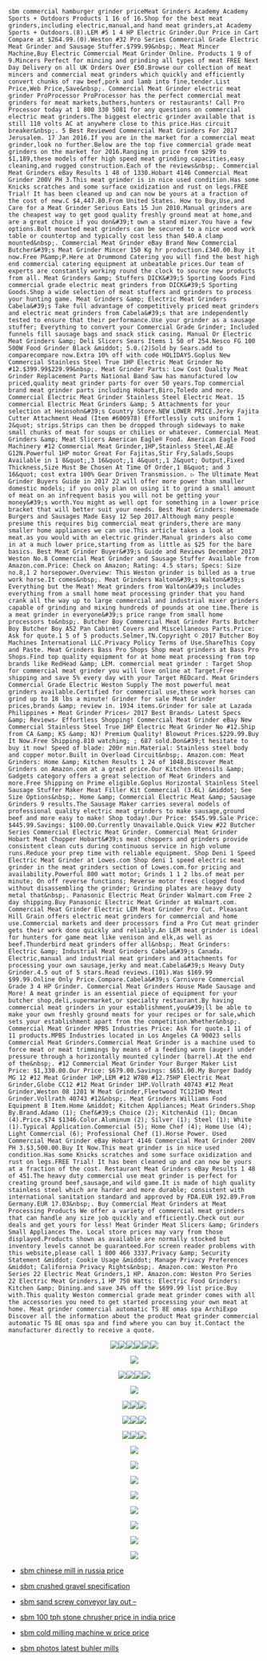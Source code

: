 
```
sbm commercial hamburger grinder priceMeat Grinders Academy Academy Sports + Outdoors Products 1 16 of 16.Shop for the best meat grinders,including electric,manual,and hand meat grinders,at Academy Sports + Outdoors.(8).LEM #5 1 4 HP Electric Grinder.Our Price in Cart Compare at $264.99.(0).Weston #32 Pro Series Commercial Grade Electric Meat Grinder and Sausage Stuffer.$799.99&nbsp;. Meat Mincer Machine,Buy Electric Commercial Meat Grinder Online. Products 1 9 of 9.Mincers Perfect for mincing and grinding all types of meat FREE Next Day Delivery on all UK Orders Over £50.Browse our collection of meat mincers and commercial meat grinders which quickly and efficiently convert chunks of raw beef,pork and lamb into fine,tender.List Price,Web Price,Save&nbsp;. Commercial Meat Grinder electric meat grinder ProProcessor ProProcessor has the perfect commercial meat grinders for meat markets,buthers,hunters or restaurants! Call Pro Processor today at 1 800 330 5081 for any questions on commercial electric meat grinders.The biggest electric grinder available that is still 110 volts AC at anywhere close to this price.Has circuit breaker&nbsp;. 5 Best Reviewed Commercial Meat Grinders For 2017 Jerusalem. 17 Jan 2016.If you are in the market for a commercial meat grinder,look no further.Below are the top five commercial grade meat grinders on the market for 2016.Ranging in price from $299 to $1,189,these models offer high speed meat grinding capacities,easy cleaning,and rugged construction.Each of the reviews&nbsp;. Commercial Meat Grinders eBay Results 1 48 of 1330.Hobart 4146 Commercial Meat Grinder 200V PH 3.This meat grinder is in nice used condition.Has some Knicks scratches and some surface oxidization and rust on legs.FREE Trial! It has been cleaned up and can now be yours at a fraction of the cost of new.C $4,447.80.From United States. How to Buy,Use,and Care for a Meat Grinder Serious Eats 15 Jun 2010.Manual grinders are the cheapest way to get good quality freshly ground meat at home,and are a great choice if you don&#39;t own a stand mixer.You have a few options.Bolt mounted meat grinders can be secured to a nice wood work table or countertop and typically cost less than $40.A clamp mounted&nbsp;. Commercial Meat Grinder eBay Brand New Commercial Butcher&#39;s Meat Grinder Mincer 150 Kg hr production.£340.00.Buy it now.Free P&amp;P.Here at Drummond Catering you will find the best high end commercial catering equipment at unbeatable prices.Our team of experts are constantly working round the clock to source new products from all. Meat Grinders &amp; Stuffers DICK&#39;S Sporting Goods Find commercial grade electric meat grinders from DICK&#39;S Sporting Goods.Shop a wide selection of meat stuffers and grinders to process your hunting game. Meat Grinders &amp; Electric Meat Grinders Cabela&#39;s Take full advantage of competitively priced meat grinders and electric meat grinders from Cabela&#39;s that are independently tested to ensure that their performance.Use your grinder as a sausage stuffer; Everything to convert your Commercial Grade Grinder; Included funnels fill sausage bags and snack stick casing. Manual Or Electric Meat Grinders &amp; Deli Slicers Sears Items 1 50 of 254.Nesco FG 100 500W Food Grinder Black &middot; 5.0.(2)Sold by Sears.add to comparecompare now.Extra 10% off with code HOLIDAYS.Goplus New Commercial Stainless Steel True 1HP Electric Meat Grinder No #12.$399.99$229.99&nbsp;. Meat Grinder Parts: Low Cost Quality Meat Grinder Replacement Parts National Band Saw has manufactured low priced,quality meat grinder parts for over 50 years.Top commercial brand meat grinder parts including Hobart,Biro,Toledo and more. Commercial Electric Meat Grinder Stainless Steel Electric Meat. 15 commercial Electric Meat Grinders &amp; 5 Attachments for your selection at Heinsohn&#39;s Country Store.NEW LOWER PRICE.Jerky Fajita Cutter Attachment Head (Item #600978) Effortlessly cuts uniform 1 2&quot; strips.Strips can then be dropped through sideways to make small chunks of meat for soups or chilies or whatever. Commercial Meat Grinders &amp; Meat Slicers American Eagle® Food. American Eagle Food Machinery #12 Commercial Meat Grinder,1HP,Stainless Steel,AE.AE G12N.Powerful 1HP motor Great For Fajitas,Stir Fry,Salads,Soups Available in 1 8&quot;,3 16&quot;,1 4&quot;,1 2&quot; Output,Fixed Thickness,Size Must Be Chosen At Time Of Order,1 8&quot; and 3 16&quot; cost extra 100% Gear Driven Transmission. ▷ The Ultimate Meat Grinder Buyers Guide in 2017 22 will offer more power than smaller domestic models; if you only plan on using it to grind a small amount of meat on an infrequent basis you will not be getting your money&#39;s worth.You might as well opt for something in a lower price bracket that will better suit your needs. Best Meat Grinders: Homemade Burgers and Sausages Made Easy 12 Sep 2017.Although many people presume this requires big commercial meat grinders,there are many smaller home appliances we can use.This article takes a look at meat.as you would with an electric grinder.Manual grinders also come in at a much lower price,starting from as little as $25 for the bare basics. Best Meat Grinder Buyer&#39;s Guide and Reviews December 2017 Weston No.8 Commercial Meat Grinder and Sausage Stuffer Available from Amazon.com.Price: Check on Amazon; Rating: 4.5 stars; Specs: Size no.8,1 2 horsepower.Overview: This Weston grinder is billed as a true work horse.It comes&nbsp;. Meat Grinders Walton&#39;s Walton&#39;s Everything but the Meat! Meat grinders from Walton&#39;s includes everything from a small home meat processing grinder that you hand crank all the way up to large commercial and industrial mixer grinders capable of grinding and mixing hundreds of pounds at one time.There is a meat grinder in everyone&#39;s price range from small home processors to&nbsp;. Butcher Boy Commercial Meat Grinder Parts Butcher Boy Butcher Boy A52 Pan Cabinet Covers and Miscellaneous Parts.Price: Ask for quote.1 5 of 5 products.Selmer,TN.Copyright © 2017 Butcher Boy Machines International LLC.Privacy Policy Terms of Use.ShareThis Copy and Paste. Meat Grinders Bass Pro Shops Shop meat grinders at Bass Pro Shops.Find top quality equipment for at home meat processing from top brands like RedHead &amp; LEM. commercial meat grinder : Target Shop for commercial meat grinder you will love online at Target.Free shipping and save 5% every day with your Target REDcard. Meat Grinders Commercial Grade Electric Weston Supply The most powerful meat grinders available.Certified for commercial use,these work horses can grind up to 18 lbs a minute! Grinder for sale Meat Grinder prices,brands &amp; review in. 1934 items.Grinder for sale at Lazada Philippines ➤ Meat Grinder Prices✓ 2017 Best Brands✓ Latest Specs &amp; Reviews✓ Effortless Shopping! Commercial Meat Grinder eBay New Commercial Stainless Steel True 1HP Electric Meat Grinder No #12.Ship from CA &amp; KS &amp; NJ! Premium Quality! Blowout Prices.$229.99.Buy It Now.Free Shipping.810 watching; ; 687 sold.Don&#39;t hesitate to buy it now! Speed of blade: 200r min.Material: Stainless steel body and copper motor.Built in Overload Circuit&nbsp;. Amazon.com: Meat Grinders: Home &amp; Kitchen Results 1 24 of 1048.Discover Meat Grinders on Amazon.com at a great price.Our Kitchen Utensils &amp; Gadgets category offers a great selection of Meat Grinders and more.Free Shipping on Prime eligible.Goplus Horizontal Stainless Steel Sausage Stuffer Maker Meat Filler Kit Commercial (3.6L) &middot; See Size Options&nbsp;. Home &amp; Commercial Electric Meat &amp; Sausage Grinders 9 results.The Sausage Maker carries several models of professional quality electric meat grinders to make sausage,ground beef and more easy to make! Shop today!.Our Price: $545.99.Sale Price: $445.99.Savings: $100.00.Currently Unavailable.Quick View #22 Butcher Series Commercial Electric Meat Grinder. Commercial Meat Grinder Hobart Meat Chopper Hobart&#39;s meat choppers and grinders provide consistent clean cuts during continuous service in high volume runs.Reduce your prep time with reliable equipment. Shop Deni 1 Speed Electric Meat Grinder at Lowes.com Shop deni 1 speed electric meat grinder in the meat grinders section of Lowes.com.for pricing and availability.Powerful 800 watt motor; Grinds 1 1 2 lbs.of meat per minute; On off reverse functions; Reverse motor frees clogged food without disassembling the grinder; Grinding plates are heavy duty metal that&nbsp;. Panasonic Electric Meat Grinder Walmart.com Free 2 day shipping.Buy Panasonic Electric Meat Grinder at Walmart.com. Commercial Meat Grinder Electric LEM Meat Grinder Pro Cut. Pleasant Hill Grain offers electric meat grinders for commercial and home use.Commercial markets and deer processors find a Pro Cut meat grinder gets their work done quickly and reliably.An LEM meat grinder is ideal for hunters for game meat like venison and elk,as well as beef.Thunderbird meat grinders offer all&nbsp;. Meat Grinders: Electric &amp; Industrial Meat Grinders Cabela&#39;s Canada. Electric,manual and industrial meat grinders and attachments for processing your own sausage,jerky and meat.Cabela&#39;s Heavy Duty Grinder.4.5 out of 5 stars.Read reviews.(101).Was $169.99 $99.99.Online Only Price.Compare.Cabela&#39;s Carnivore Commercial Grade 3 4 HP Grinder. Commercial Meat Grinders House Made Sausage and More! A meat grinder is an essential piece of equipment for your butcher shop,deli,supermarket,or specialty restaurant.By having commercial meat grinders in your establishment,you&#39;ll be able to make your own freshly ground meats for your recipes or for sale,which sets your establishment apart from the competition.Whether&nbsp;. Commercial Meat Grinder MPBS Industries Price: Ask for quote.1 11 of 11 products.MPBS Industries located in Los Angeles CA 90023 sells Commercial Meat Grinders.Commercial Meat Grinder is a machine used to force meat or meat trimmings by means of a feeding worm (auger) under pressure through a horizontally mounted cylinder (barrel).At the end of the&nbsp;. #12 Commercial Meat Grinder Your Burger Maker List Price: $1,330.00.Our Price: $679.00.Savings: $651.00.My Burger Daddy MG 12 #12 Meat Grinder 1HP,LEM #12 W780 #12.75HP Electric Meat Grinder,Globe CC12 #12 Meat Grinder 1HP.Vollrath 40743 #12 Meat Grinder,Weston 08 1201 W Meat Grinder,Fleetwood TC12IHD Meat Grinder.Vollrath 40743 #12&nbsp;. Meat Grinders Williams Food Equipment 8 Item.Home &middot; Kitchen Appliances; Meat Grinders.Shop By.Brand.Adamo (1); Chef&#39;s Choice (2); KitchenAid (1); Omcan (4).Price.$74 $1346.Color.Aluminum (2); Silver (1); Steel (1); White (1).Typical Application.Commercial (5); Home Chef (4); Home Use (4); Light Commercial (6); Professional Chef (1).Horse Power. Used Commercial Meat Grinder eBay Hobart 4146 Commercial Meat Grinder 200V PH 3.$3,500.00.Buy It Now.This meat grinder is in nice used condition.Has some Knicks scratches and some surface oxidization and rust on legs.FREE Trial! It has been cleaned up and can now be yours at a fraction of the cost. Restaurant Meat Grinders eBay Results 1 48 of 451.The heavy duty commercial use meat grinder is perfect for creating ground beef,sausage,and wild game.It is made of high quality stainless steel which are harder and more durable; consistent with international sanitation standard and approved by FDA.EUR 192.89.From Germany.EUR 17.03&nbsp;. Buy Commercial Meat Grinders at Meat Processing Products We offer a variety of commercial meat grinders that can handle any size job quickly and efficiently.Check out our deals and get yours for less! Meat Grinder Meat Slicers &amp; Grinders Small Appliances The. Local store prices may vary from those displayed.Products shown as available are normally stocked but inventory levels cannot be guaranteed.For screen reader problems with this website,please call 1 800 466 3337.Privacy &amp; Security Statement &middot; Cookie Usage &middot; Manage Privacy Preferences &middot; California Privacy Rights&nbsp;. Amazon.com: Weston Pro Series 22 Electric Meat Grinders,1 HP. Amazon.com: Weston Pro Series 22 Electric Meat Grinders,1 HP 750 Watts: Electric Food Grinders: Kitchen &amp; Dining.and save 34% off the $699.99 list price.Buy with.This quality Weston commercial grade meat grinder comes with all the accessories you need to get started processing your own meat at home. Meat grinder commercial automatic TS 8E omas spa ArchiExpo Discover all the information about the product Meat grinder commercial automatic TS 8E omas spa and find where you can buy it.Contact the manufacturer directly to receive a quote. 
```

<div align="center">
  
<a rel="nofollow" href="https://m.shibang-china.com?f=github&k=sbm+commercial+hamburger+grinder+price"><img src="https://static.shibang-china.com/en/l.png"></a><img src="https://static.shibang-china.com/en/hw.png"><a rel="nofollow" href="https://m.shibang-china.com/product/?f=github&k=sbm+commercial+hamburger+grinder+price"><img src="https://static.shibang-china.com/en/p.png"></a><a rel="nofollow" href="https://m.shibang-china.com/cases/?f=github&k=sbm+commercial+hamburger+grinder+price"><img src="https://static.shibang-china.com/en/c.png"></a><a rel="nofollow" href="https://m.shibang-china.com/news/?f=github&k=sbm+commercial+hamburger+grinder+price"><img src="https://static.shibang-china.com/en/n.png"></a><a rel="nofollow" href="https://m.shibang-china.com?f=github&k=sbm+commercial+hamburger+grinder+price"><img src="https://static.shibang-china.com/en/m.png"></a>

<a rel="nofollow" href="https://m.shibang-china.com/product/?f=github&k=sbm+commercial+hamburger+grinder+price"><img src="https://static.shibang-china.com/en/b.jpg"></a>
  
<a rel="nofollow" href="https://m.shibang-china.com/solution-aggregate.html?f=github&k=sbm+commercial+hamburger+grinder+price"><img src="https://static.shibang-china.com/en/a.jpg"></a><a rel="nofollow" href="https://m.shibang-china.com/solution-mine.html?f=github&k=sbm+commercial+hamburger+grinder+price"><img src="https://static.shibang-china.com/en/m.jpg"></a><a rel="nofollow" href="https://m.shibang-china.com/solution-mill.html?f=github&k=sbm+commercial+hamburger+grinder+price"><img src="https://static.shibang-china.com/en/g.jpg"></a><a rel="nofollow" href="https://m.shibang-china.com/solution-epc.html?f=github&k=sbm+commercial+hamburger+grinder+price"><img src="https://static.shibang-china.com/en/e.jpg"></a>

<a rel="nofollow" href="https://m.shibang-china.com/product/?f=github&k=sbm+commercial+hamburger+grinder+price"><img src="https://static.shibang-china.com/en/a-p.png"></a>

<a rel="nofollow" href="https://m.shibang-china.com/product/crusher/c6x.html?f=github&k=sbm+commercial+hamburger+grinder+price"><img src="https://static.shibang-china.com/en/j.jpg"></a><a rel="nofollow" href="https://m.shibang-china.com/product/crusher/ci5x.html?f=github&k=sbm+commercial+hamburger+grinder+price"><img src="https://static.shibang-china.com/en/i.jpg"></a><a rel="nofollow" href="https://m.shibang-china.com/product/crusher/hst.html?f=github&k=sbm+commercial+hamburger+grinder+price"><img src="https://static.shibang-china.com/en/c.jpg"></a>

<a rel="nofollow" href="https://m.shibang-china.com/product/mill/mtw.html?f=github&k=sbm+commercial+hamburger+grinder+price"><img src="https://static.shibang-china.com/en/mtw.jpg"></a><a rel="nofollow" href="https://m.shibang-china.com/product/mill/scm.html?f=github&k=sbm+commercial+hamburger+grinder+price"><img src="https://static.shibang-china.com/en/scm.jpg"></a><a rel="nofollow" href="https://m.shibang-china.com/product/mill/lm.html?f=github&k=sbm+commercial+hamburger+grinder+price"><img src="https://static.shibang-china.com/en/lm.jpg"></a>

<a rel="nofollow" href="https://m.shibang-china.com/product/sand/vsi6x.html?f=github&k=sbm+commercial+hamburger+grinder+price"><img src="https://static.shibang-china.com/en/6x.jpg"></a><a rel="nofollow" href="https://m.shibang-china.com/product/sand/vu.html?f=github&k=sbm+commercial+hamburger+grinder+price"><img src="https://static.shibang-china.com/en/vu.jpg"></a><a rel="nofollow" href="https://m.shibang-china.com/product/mobile/klun.html?f=github&k=sbm+commercial+hamburger+grinder+price"><img src="https://static.shibang-china.com/en/k.jpg"></a>

<a rel="nofollow" href="https://m.shibang-china.com/cases/?f=github&k=sbm+commercial+hamburger+grinder+price"><img src="https://static.shibang-china.com/en/case.png"></a>

<a rel="nofollow" href="https://m.shibang-china.com/cases/aggregate/202.html?f=github&k=sbm+commercial+hamburger+grinder+price"><img src="https://static.shibang-china.com/en/c-1.jpg"></a>

<a rel="nofollow" href="https://m.shibang-china.com/cases/aggregate/203.html?f=github&k=sbm+commercial+hamburger+grinder+price"><img src="https://static.shibang-china.com/en/c-2.jpg"></a>

<a rel="nofollow" href="https://m.shibang-china.com/cases/mill/123.html?f=github&k=sbm+commercial+hamburger+grinder+price"><img src="https://static.shibang-china.com/en/c-3.jpg"></a>

<a rel="nofollow" href="https://m.shibang-china.com/contact_us.html?f=github&k=sbm+commercial+hamburger+grinder+price"><img src="https://static.shibang-china.com/en/contact.png"></a>

<a rel="nofollow" href="https://swt.shibang-china.com/?f=github&k=sbm+commercial+hamburger+grinder+price"><img src="https://static.shibang-china.com/en/chat.png"></a>

<a rel="nofollow" href="https://whatsapp.shibangsoft.com/WhatsApp.php?f=github&k=sbm+commercial+hamburger+grinder+price"><img src="https://static.shibang-china.com/en/whatsapp.png"></a>

<a rel="nofollow" href="https://m.shibang-china.com/?f=github&k=sbm+commercial+hamburger+grinder+price"><img src="https://static.shibang-china.com/en/website.png"></a>

</div>


* [sbm chinese mill in russia price](sbm%20chinese%20mill%20in%20russia%20price.md)

* [sbm crushed gravel specification](sbm%20crushed%20gravel%20specification.md)

* [sbm sand screw conveyor lay out –](sbm%20sand%20screw%20conveyor%20lay%20out%20%E2%80%93.md)

* [sbm 100 tph stone chrusher price in india price](sbm%20100%20tph%20stone%20chrusher%20price%20in%20india%20price.md)

* [sbm cold milling machine w price price](sbm%20cold%20milling%20machine%20w%20price%20price.md)

* [sbm photos latest buhler mills](sbm%20photos%20latest%20buhler%20mills.md)